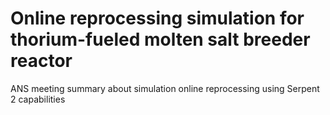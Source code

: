 Online reprocessing simulation for thorium-fueled molten salt breeder 
reactor	
============

ANS meeting summary about simulation online reprocessing using Serpent 2 capabilities